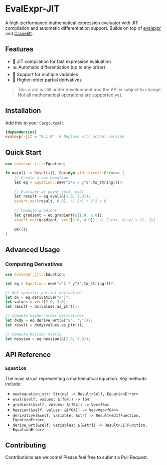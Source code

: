 # EvalExpr-JIT

A high-performance mathematical expression evaluator with JIT compilation and automatic differentiation support. Builds on top of [evalexpr](https://github.com/ISibboI/evalexpr) and [Cranelift](https://github.com/bytecodealliance/wasmtime/tree/main/cranelift).

## Features

- 🚀 JIT compilation for fast expression evaluation
- 📊 Automatic differentiation (up to any order)
- 🔢 Support for multiple variables
- 🧮 Higher-order partial derivatives

> This crate is still under development and the API is subject to change. Not all mathematical operations are supported yet.

## Installation

Add this to your `Cargo.toml`:

```toml
[dependencies]
evalexpr-jit = "0.1.0"  # Replace with actual version
```

## Quick Start

```rust
use evalexpr_jit::Equation;

fn main() -> Result<(), Box<dyn std::error::Error>> {
    // Create a new equation
    let eq = Equation::new("2*x + y^2".to_string())?;
    
    // Evaluate at point (x=1, y=2)
    let result = eq.eval(&[1.0, 2.0]);
    assert_eq!(result, 6.0); // 2*1 + 2^2 = 6
    
    // Compute gradient
    let gradient = eq.gradient(&[1.0, 2.0]);
    assert_eq!(gradient, vec![2.0, 4.0]); // [∂/∂x, ∂/∂y] = [2, 2y]
    
    Ok(())
}
```

## Advanced Usage

### Computing Derivatives

```rust
use evalexpr_jit::Equation;

let eq = Equation::new("x^2 * y^2".to_string())?;

// Get specific partial derivative
let dx = eq.derivative("x")?;
let values = vec![2.0, 3.0];
let result = dx(values.as_ptr());

// Compute higher-order derivatives
let dxdy = eq.derive_wrt(&["x", "y"])?;
let result = dxdy(values.as_ptr());

// Compute Hessian matrix
let hessian = eq.hessian(&[2.0, 3.0]);
```

## API Reference

### `Equation`

The main struct representing a mathematical equation. Key methods include:

- `new(equation_str: String) -> Result<Self, EquationError>`
- `eval(&self, values: &[f64]) -> f64`
- `gradient(&self, values: &[f64]) -> Vec<f64>`
- `hessian(&self, values: &[f64]) -> Vec<Vec<f64>>`
- `derivative(&self, variable: &str) -> Result<&JITFunction, EquationError>`
- `derive_wrt(&self, variables: &[&str]) -> Result<JITFunction, EquationError>`

## Contributing

Contributions are welcome! Please feel free to submit a Pull Request.
